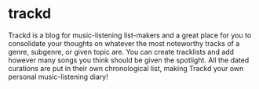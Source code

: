 # trackd

Trackd is a blog for music-listening list-makers and a great place for you to consolidate your thoughts on whatever the most noteworthy tracks of a genre, subgenre, or given topic are. You can create tracklists and add however many songs you think should be given the spotlight. All the dated curations are put in their own chronological list, making Trackd your own personal music-listening diary!
